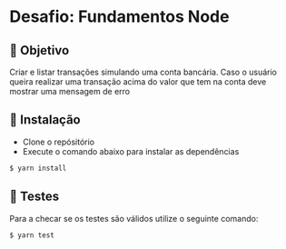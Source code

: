 # Desafio: Fundamentos Node

## :rocket: Objetivo

Criar e listar transações simulando uma conta bancária. Caso o usuário queira realizar uma transação acima do valor que tem na conta deve mostrar uma mensagem de erro

## :construction_worker: Instalação

- Clone o repósitório
- Execute o comando abaixo para instalar as dependências

```bash
$ yarn install
```

## :wrench: Testes

Para a checar se os testes são válidos utilize o seguinte comando:

```bash
$ yarn test
```
